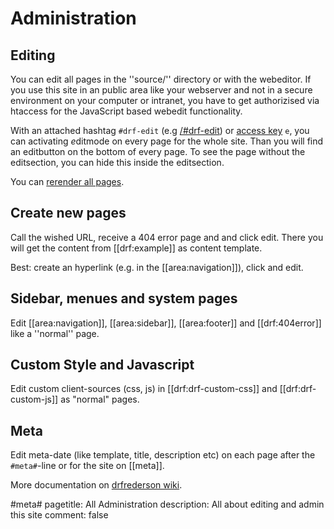 # Administration

## Editing

You can edit all pages in the ''source/'' directory or with the webeditor.
If you use this site in an public area like your webserver and not in a secure environment on your computer or intranet, you have to get authorizised via htaccess for the JavaScript based webedit functionality. 

With an attached hashtag `#drf-edit` (e.g [/#drf-edit](/#drf-edit)) or [access key](//en.wikipedia.org/wiki/Access_key) `e`, you can activating *e*ditmode on every page for the whole site. Than you will find an editbutton on the bottom of every page. To see the page without the editsection, you can hide this inside the editsection.

You can [rerender all pages](/_drf/make.php).

## Create new pages

Call the wished URL, receive a 404 error page and and click edit. There you will get the content from [[drf:example]] as content template.

Best: create an hyperlink (e.g. in the [[area:navigation]]), click and edit.

## Sidebar, menues and system pages

Edit [[area:navigation]], [[area:sidebar]], [[area:footer]] and [[drf:404error]] like a ''normal'' page.

## Custom Style and Javascript

Edit custom client-sources (css, js) in [[drf:drf-custom-css]] and [[drf:drf-custom-js]] as "normal" pages.

## Meta

Edit meta-date (like template, title, description etc) on each page after the <code>#meta#</code>-line or for the site on [[meta]].


More documentation on [drfrederson wiki](https://github.com/klml/drfrederson/wiki/drfrederson).

#meta#
pagetitle: All Administration
description: All about editing and admin this site
comment: false

